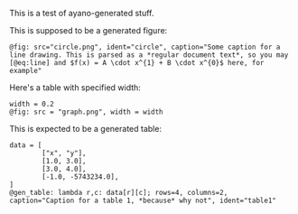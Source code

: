 This is a test of ayano-generated stuff.

This is supposed to be a generated figure:
```python, Ayano
@fig: src="circle.png", ident="circle", caption="Some caption for a line drawing. This is parsed as a *regular document text*, so you may [@eq:line] and $f(x) = A \cdot x^{1} + B \cdot x^{0}$ here, for example"
```

Here's a table with specified width:
```python, Ayano
width = 0.2
@fig: src = "graph.png", width = width
```

This is expected to be a generated table:
```python, Ayano
data = [
		["x", "y"],
		[1.0, 3.0],
		[3.0, 4.0],
		[-1.0, -5743234.0],
]
@gen_table: lambda r,c: data[r][c]; rows=4, columns=2, caption="Caption for a table 1, *because* why not", ident="table1"
```